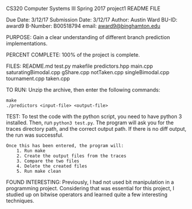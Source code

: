 
CS320 Computer Systems III 
Spring 2017
project1 README FILE

Due Date: 3/12/17
Submission Date: 3/12/17
Author:     Austin Ward
BU-ID:      award9
B-Number:   B00518794
email:      award9@binghamton.edu

PURPOSE:
    Gain a clear understanding of different branch prediction implementations. 

PERCENT COMPLETE:
    100% of the project is complete.

FILES:
    README.md test.py makefile predictors.hpp main.cpp saturatingBimodal.cpp gShare.cpp notTaken.cpp singleBimodal.cpp tournament.cpp taken.cpp

TO RUN:
    Unzip the archive, then enter the following commands:

    make
    ./predictors <input-file> <output-file>

TEST:
    To test the code with the python script, you need to have python 3 installed. Then, run `python3 test.py`.
    The program will ask you for the traces directory path, and the correct output path. 
    If there is no diff output, the run was successful. 

    Once this has been entered, the program will: 
        1. Run make
        2. Create the output files from the traces
        3. Compare the two files
        4. Delete the created files
        5. Run make clean


FOUND INTERESTING:
    Previously, I had not used bit manipulation in a programming project. Considering that was essential for this project, I studied up on bitwise operators and learned quite a few interesting techniques.
